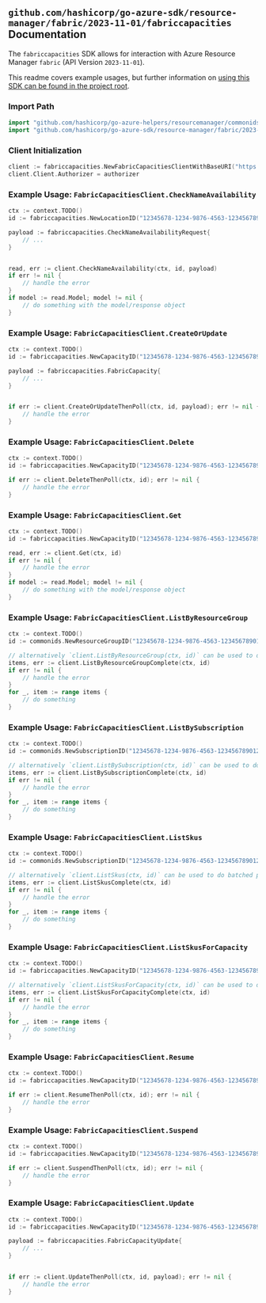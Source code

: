 
## `github.com/hashicorp/go-azure-sdk/resource-manager/fabric/2023-11-01/fabriccapacities` Documentation

The `fabriccapacities` SDK allows for interaction with Azure Resource Manager `fabric` (API Version `2023-11-01`).

This readme covers example usages, but further information on [using this SDK can be found in the project root](https://github.com/hashicorp/go-azure-sdk/tree/main/docs).

### Import Path

```go
import "github.com/hashicorp/go-azure-helpers/resourcemanager/commonids"
import "github.com/hashicorp/go-azure-sdk/resource-manager/fabric/2023-11-01/fabriccapacities"
```


### Client Initialization

```go
client := fabriccapacities.NewFabricCapacitiesClientWithBaseURI("https://management.azure.com")
client.Client.Authorizer = authorizer
```


### Example Usage: `FabricCapacitiesClient.CheckNameAvailability`

```go
ctx := context.TODO()
id := fabriccapacities.NewLocationID("12345678-1234-9876-4563-123456789012", "location")

payload := fabriccapacities.CheckNameAvailabilityRequest{
	// ...
}


read, err := client.CheckNameAvailability(ctx, id, payload)
if err != nil {
	// handle the error
}
if model := read.Model; model != nil {
	// do something with the model/response object
}
```


### Example Usage: `FabricCapacitiesClient.CreateOrUpdate`

```go
ctx := context.TODO()
id := fabriccapacities.NewCapacityID("12345678-1234-9876-4563-123456789012", "example-resource-group", "capacityName")

payload := fabriccapacities.FabricCapacity{
	// ...
}


if err := client.CreateOrUpdateThenPoll(ctx, id, payload); err != nil {
	// handle the error
}
```


### Example Usage: `FabricCapacitiesClient.Delete`

```go
ctx := context.TODO()
id := fabriccapacities.NewCapacityID("12345678-1234-9876-4563-123456789012", "example-resource-group", "capacityName")

if err := client.DeleteThenPoll(ctx, id); err != nil {
	// handle the error
}
```


### Example Usage: `FabricCapacitiesClient.Get`

```go
ctx := context.TODO()
id := fabriccapacities.NewCapacityID("12345678-1234-9876-4563-123456789012", "example-resource-group", "capacityName")

read, err := client.Get(ctx, id)
if err != nil {
	// handle the error
}
if model := read.Model; model != nil {
	// do something with the model/response object
}
```


### Example Usage: `FabricCapacitiesClient.ListByResourceGroup`

```go
ctx := context.TODO()
id := commonids.NewResourceGroupID("12345678-1234-9876-4563-123456789012", "example-resource-group")

// alternatively `client.ListByResourceGroup(ctx, id)` can be used to do batched pagination
items, err := client.ListByResourceGroupComplete(ctx, id)
if err != nil {
	// handle the error
}
for _, item := range items {
	// do something
}
```


### Example Usage: `FabricCapacitiesClient.ListBySubscription`

```go
ctx := context.TODO()
id := commonids.NewSubscriptionID("12345678-1234-9876-4563-123456789012")

// alternatively `client.ListBySubscription(ctx, id)` can be used to do batched pagination
items, err := client.ListBySubscriptionComplete(ctx, id)
if err != nil {
	// handle the error
}
for _, item := range items {
	// do something
}
```


### Example Usage: `FabricCapacitiesClient.ListSkus`

```go
ctx := context.TODO()
id := commonids.NewSubscriptionID("12345678-1234-9876-4563-123456789012")

// alternatively `client.ListSkus(ctx, id)` can be used to do batched pagination
items, err := client.ListSkusComplete(ctx, id)
if err != nil {
	// handle the error
}
for _, item := range items {
	// do something
}
```


### Example Usage: `FabricCapacitiesClient.ListSkusForCapacity`

```go
ctx := context.TODO()
id := fabriccapacities.NewCapacityID("12345678-1234-9876-4563-123456789012", "example-resource-group", "capacityName")

// alternatively `client.ListSkusForCapacity(ctx, id)` can be used to do batched pagination
items, err := client.ListSkusForCapacityComplete(ctx, id)
if err != nil {
	// handle the error
}
for _, item := range items {
	// do something
}
```


### Example Usage: `FabricCapacitiesClient.Resume`

```go
ctx := context.TODO()
id := fabriccapacities.NewCapacityID("12345678-1234-9876-4563-123456789012", "example-resource-group", "capacityName")

if err := client.ResumeThenPoll(ctx, id); err != nil {
	// handle the error
}
```


### Example Usage: `FabricCapacitiesClient.Suspend`

```go
ctx := context.TODO()
id := fabriccapacities.NewCapacityID("12345678-1234-9876-4563-123456789012", "example-resource-group", "capacityName")

if err := client.SuspendThenPoll(ctx, id); err != nil {
	// handle the error
}
```


### Example Usage: `FabricCapacitiesClient.Update`

```go
ctx := context.TODO()
id := fabriccapacities.NewCapacityID("12345678-1234-9876-4563-123456789012", "example-resource-group", "capacityName")

payload := fabriccapacities.FabricCapacityUpdate{
	// ...
}


if err := client.UpdateThenPoll(ctx, id, payload); err != nil {
	// handle the error
}
```
